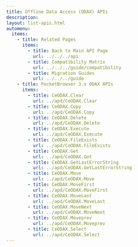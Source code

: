 ```yaml
---
title: Offline Data Access (ODAX) APIs
description: 
layout: list-apis.html
automenu:
  items:
    - title: Related Pages
      items:
        - title: Back to Main API Page
          url: ../../../api
        - title: Compatibility Matrix
          url: ../../../guide/compatibility
        - title: Migration Guides
          url: ../../../guide
    - title: PocketBrowser 3.x ODAX APIs
      items:
        - title: CeODAX.Clear
          url: ../apd/CeODAX.Clear
        - title: CeODAX.Copy
          url: ../apd/CeODAX.Copy
        - title: CeODAX.Delete
          url: ../apd/CeODAX.Delete
        - title: CeODAX.Execute
          url: ../apd/CeODAX.Execute
        - title: CeODAX.FileExists
          url: ../apd/CeODAX.FileExists
        - title: CeODAX.Get
          url: ../apd/CeODAX.Get
        - title: CeODAX.GetLastErrorString
          url: ../apd/CeODAX.GetLastErrorString
        - title: CeODAX.Move
          url: ../apd/CeODAX.Move
        - title: CeODAX.MoveFirst
          url: ../apd/CeODAX.MoveFirst
        - title: CeODAX.MoveLast
          url: ../apd/CeODAX.MoveLast
        - title: CeODAX.MoveNext
          url: ../apd/CeODAX.MoveNext
        - title: CeODAX.Moveprev
          url: ../apd/CeODAX.Moveprev
        - title: CeODAX.Select
          url: ../apd/CeODAX.Select
---
```

